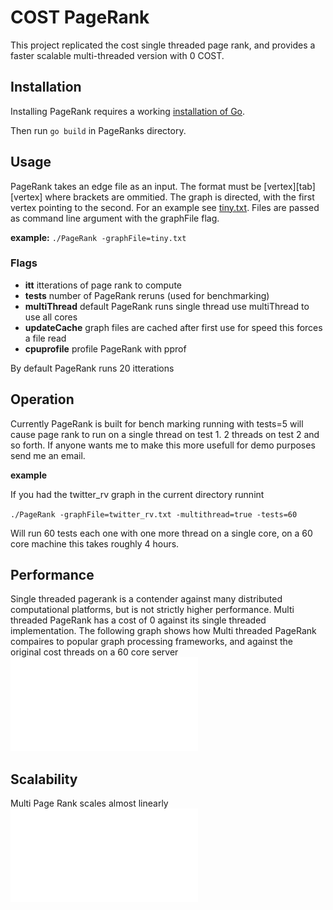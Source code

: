 # COST PageRank

This project replicated the cost single threaded page rank, and provides a faster scalable multi-threaded version with 0 COST.

## Installation

Installing PageRank requires a working [installation of Go](https://golang.org/doc/install).

Then run `go build` in PageRanks directory.

## Usage

PageRank takes an edge file as an input. The format must be [vertex][tab][vertex] where brackets are ommitied. The graph is directed, with the first vertex pointing to the second. For an example see [tiny.txt](./tiny.txt). Files are passed as command line argument with the graphFile flag.

**example:** `./PageRank -graphFile=tiny.txt`

### Flags

- **itt** itterations of page rank to compute
- **tests** number of PageRank reruns (used for benchmarking)
- **multiThread** default PageRank runs single thread use multiThread to use all cores
- **updateCache** graph files are cached after first use for speed this forces a file read
- **cpuprofile** profile PageRank with pprof


By default PageRank runs 20 itterations

## Operation

Currently PageRank is built for bench marking running with tests=5 will cause page rank to run on a single thread on test 1. 2 threads on test 2 and so forth. If anyone wants me to make this more usefull for demo purposes send me an email.

**example**

If you had the twitter_rv graph in the current directory runnint 


``./PageRank -graphFile=twitter_rv.txt -multithread=true -tests=60``

Will run 60 tests each one with one more thread on a single core, on a 60 core machine this takes roughly 4 hours.

## Performance
Single threaded pagerank is a contender against many distributed computational platforms, but is not strictly higher performance. Multi threaded PageRank has a cost of 0 against its single threaded implementation. The following graph shows how Multi threaded PageRank compaires to popular graph processing frameworks, and against the original cost threads on a 60 core server
![Performance Comparison](./plot/threadedlog.pdf)

## Scalability
Multi Page Rank scales almost linearly
![Scalability](./plot/scale.pdf)

